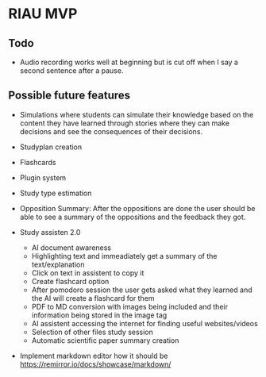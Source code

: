 # RIAU MVP

## Todo

* Audio recording works well at beginning but is cut off when I say a second sentence after a pause.

## Possible future features
* Simulations where students can simulate their knowledge based on the content they have learned through stories where they can make decisions and see the consequences of their decisions.

* Studyplan creation
* Flashcards
* Plugin system
* Study type estimation
* Opposition Summary: After the oppositions are done the user should be able to see a summary of the oppositions and the feedback they got.
* Study assisten 2.0
  * AI document awareness
  * Highlighting text and immeadiately get a summary of the text/explanation
  * Click on text in assistent to copy it
  * Create flashcard option
  * After pomodoro session the user gets asked what they learned and the AI will create a flashcard for them
  * PDF to MD conversion with images being included and their information being stored in the image tag
  * AI assistent accessing the internet for finding useful websites/videos
  * Selection of other files study session
  * Automatic scientific paper summary creation
* Implement markdown editor how it should be https://remirror.io/docs/showcase/markdown/ 